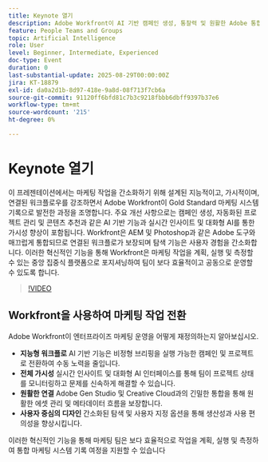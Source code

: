 ```yaml
---
title: Keynote 열기
description: Adobe Workfront이 AI 기반 캠페인 생성, 통찰력 및 원활한 Adobe 통합을 통해 지능적이고 가시적이며 연결된 워크플로우를 제공하는 방법을 살펴봅니다.
feature: People Teams and Groups
topic: Artificial Intelligence
role: User
level: Beginner, Intermediate, Experienced
doc-type: Event
duration: 0
last-substantial-update: 2025-08-29T00:00:00Z
jira: KT-18879
exl-id: da0a2d1b-8d97-418e-9a8d-08f713f7cb6a
source-git-commit: 91120ff6bfd81c7b3c9218fbbb6dbff9397b37e6
workflow-type: tm+mt
source-wordcount: '215'
ht-degree: 0%

---
```


# Keynote 열기

이 프레젠테이션에서는 마케팅 작업을 간소화하기 위해 설계된 지능적이고, 가시적이며, 연결된 워크플로우를 강조하면서 Adobe Workfront이 Gold Standard 마케팅 시스템 기록으로 발전한 과정을 조명합니다. 주요 개선 사항으로는 캠페인 생성, 자동화된 프로젝트 관리 및 콘텐츠 추천과 같은 AI 기반 기능과 실시간 인사이트 및 대화형 AI를 통한 가시성 향상이 포함됩니다. Workfront은 AEM 및 Photoshop과 같은 Adobe 도구와 매끄럽게 통합되므로 연결된 워크플로가 보장되며 탐색 기능은 사용자 경험을 간소화합니다. 이러한 혁신적인 기능을 통해 Workfront은 마케팅 작업을 계획, 실행 및 측정할 수 있는 중앙 집중식 플랫폼으로 포지셔닝하여 팀이 보다 효율적이고 공동으로 운영할 수 있도록 합니다.

>[!VIDEO](https://video.tv.adobe.com/v/3471499/?learn=on&enablevpops)

## Workfront을 사용하여 마케팅 작업 전환

Adobe Workfront이 엔터프라이즈 마케팅 운영을 어떻게 재정의하는지 알아보십시오.

* **지능형 워크플로** AI 기반 기능은 비정형 브리핑을 실행 가능한 캠페인 및 프로젝트로 전환하여 수동 노력을 줄입니다.
* **전체 가시성** 실시간 인사이트 및 대화형 AI 인터페이스를 통해 팀이 프로젝트 상태를 모니터링하고 문제를 신속하게 해결할 수 있습니다.
* **원활한 연결** Adobe Gen Studio 및 Creative Cloud과의 긴밀한 통합을 통해 원활한 에셋 관리 및 메타데이터 흐름을 보장합니다.
* **사용자 중심의 디자인** 간소화된 탐색 및 사용자 지정 옵션을 통해 생산성과 사용 편의성을 향상시킵니다.

이러한 혁신적인 기능을 통해 마케팅 팀은 보다 효율적으로 작업을 계획, 실행 및 측정하여 통합 마케팅 시스템 기록 여정을 지원할 수 있습니다

